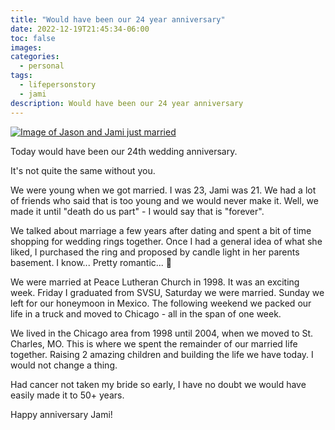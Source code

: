 ```yaml
---
title: "Would have been our 24 year anniversary"
date: 2022-12-19T21:45:34-06:00
toc: false
images:
categories:
  - personal
tags: 
  - lifepersonstory
  - jami
description: Would have been our 24 year anniversary
---
```


[![Image of Jason and Jami just married](/images/2023-02-13-21-47-07.png)](/images/2023-02-13-21-47-07.png)

Today would have been our 24th wedding anniversary.

It's not quite the same without you.

We were young when we got married. I was 23, Jami was 21. We had a lot of friends who said that is too young and we would never make it. Well, we made it until "death do us part" - I would say that is "forever".

We talked about marriage a few years after dating and spent a bit of time shopping for wedding rings together. Once I had a general idea of what she liked, I purchased the ring and proposed by candle light in her parents basement. I know... Pretty romantic... 🙂

We were married at Peace Lutheran Church in 1998.  It was an exciting week. Friday I graduated from SVSU, Saturday we were married.  Sunday we left for our honeymoon in Mexico. The following weekend we packed our life in a truck and moved to Chicago - all in the span of one week.

We lived in the Chicago area from 1998 until 2004, when we moved to St. Charles, MO.  This is where we spent the remainder of our married life together.  Raising 2 amazing children and building the life we have today. I would not change a thing.

Had cancer not taken my bride so early, I have no doubt we would have easily made it to 50+ years.

Happy anniversary Jami!